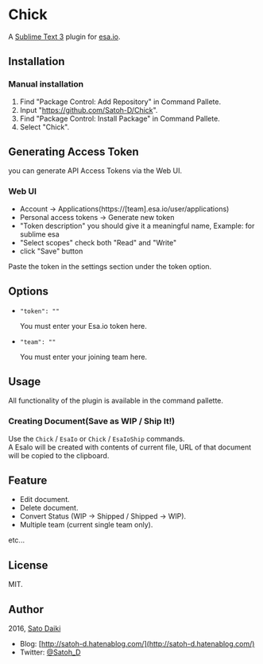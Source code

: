 # Chick

A [Sublime Text 3](http://www.sublimetext.com/) plugin for [esa.io](https://esa.io/).

## Installation

### Manual installation

1. Find "Package Control: Add Repository" in Command Pallete.
2. Input "https://github.com/Satoh-D/Chick".
3. Find "Package Control: Install Package" in Command Pallete.
4. Select "Chick".

## Generating Access Token

you can generate API Access Tokens via the Web UI.

### Web UI

- Account -> Applications(https://[team].esa.io/user/applications)
- Personal access tokens -> Generate new token
- "Token description" you should give it a meaningful name, Example: for sublime esa
- "Select scopes" check both "Read" and "Write"
- click "Save" button

Paste the token in the settings section under the token option.


## Options

- `"token": ""`

  You must enter your Esa.io token here.

- `"team": ""`

  You must enter your joining team here.


## Usage

All functionality of the plugin is available in the command pallette.

### Creating Document(Save as WIP / Ship It!)

Use the `Chick` / `EsaIo` or `Chick` / `EsaIoShip` commands.  
A EsaIo will be created with contents of current file, URL of that document will be copied to the clipboard.


## Feature

- Edit document.
- Delete document.
- Convert Status (WIP -> Shipped / Shipped -> WIP).
- Multiple team (current single team only).

etc...


## License

MIT.


## Author

2016, [Sato Daiki](http://satoh-d.hatenablog.com/)  

- Blog: [http://satoh-d.hatenablog.com/](http://satoh-d.hatenablog.com/)  
- Twitter: [@Satoh_D](https://twitter.com/Satoh_D)

